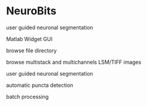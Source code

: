 # NeuroBits
user guided neuronal segmentation

Matlab Widget GUI

browse file directory

browse multistack and multichannels LSM/TIFF images

user guided neuronal segmentation

automatic puncta detection

batch processing


